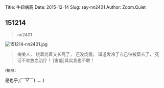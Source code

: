 Title: 牛妞病髙
Date: 2015-12-14
Slug: say-nn2401
Author: Zoom.Quiet


## 151214
> nn2401

![151214-nn2401.jpg](http://momoko.zoomquiet.top/niuniu-albums/nn2015/151214-nn2401.jpg?imageView2/2/w/420)

> 病美人，
> 烧着烧着又长高了，
> 还没烧傻，
> 知道发冷了自己钻被窝去了，
> 死活不肯放血治疗！
> [害羞]其实我也不敢！


(`粑粑:` 

是也乎,(￣▽￣)
....
)


